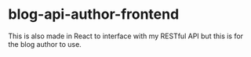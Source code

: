 # blog-api-author-frontend
This is also made in React to interface with my RESTful API but this is for the blog author to use.
